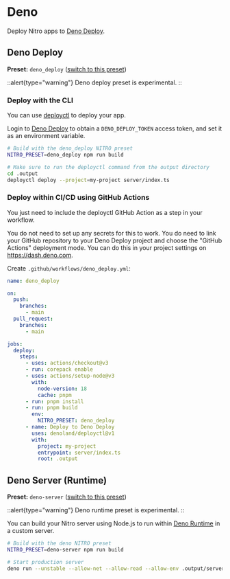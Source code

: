 # Deno

Deploy Nitro apps to [Deno Deploy](https://deno.com/deploy).

## Deno Deploy

**Preset:** `deno_deploy` ([switch to this preset](/deploy/#changing-the-deployment-preset))

::alert{type="warning"}
Deno deploy preset is experimental.
::

### Deploy with the CLI

You can use [deployctl](https://deno.com/deploy/docs/deployctl) to deploy your app.

Login to [Deno Deploy](https://dash.deno.com/account#access-tokens) to obtain a `DENO_DEPLOY_TOKEN` access token, and set it as an environment variable.

```bash
# Build with the deno_deploy NITRO preset
NITRO_PRESET=deno_deploy npm run build

# Make sure to run the deployctl command from the output directory
cd .output
deployctl deploy --project=my-project server/index.ts
```

### Deploy within CI/CD using GitHub Actions

You just need to include the deployctl GitHub Action as a step in your workflow.

You do not need to set up any secrets for this to work. You do need to link your GitHub repository to your Deno Deploy project and choose the "GitHub Actions" deployment mode. You can do this in your project settings on https://dash.deno.com.

Create `.github/workflows/deno_deploy.yml`:

```yaml
name: deno_deploy

on:
  push:
    branches:
      - main
  pull_request:
    branches:
      - main

jobs:
  deploy:
    steps:
      - uses: actions/checkout@v3
      - run: corepack enable
      - uses: actions/setup-node@v3
        with:
          node-version: 18
          cache: pnpm
      - run: pnpm install
      - run: pnpm build
        env:
          NITRO_PRESET: deno_deploy
      - name: Deploy to Deno Deploy
        uses: denoland/deployctl@v1
        with:
          project: my-project
          entrypoint: server/index.ts
          root: .output
```

## Deno Server (Runtime)

**Preset:** `deno-server` ([switch to this preset](/deploy/#changing-the-deployment-preset))

::alert{type="warning"}
Deno runtime preset is experimental.
::

You can build your Nitro server using Node.js to run within [Deno Runtime](https://deno.com/runtime) in a custom server.

```bash
# Build with the deno NITRO preset
NITRO_PRESET=deno-server npm run build

# Start production server
deno run --unstable --allow-net --allow-read --allow-env .output/server/index.ts
```
